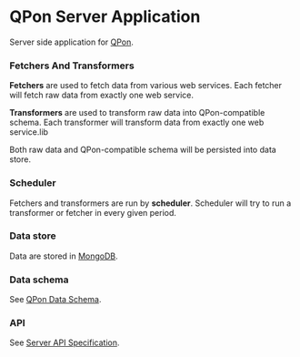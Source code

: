 # QPon Server Application

Server side application for [QPon](https://github.com/tjwudi/QPon).

### Fetchers And Transformers

**Fetchers** are used to fetch data from various web services. Each fetcher will fetch raw data from exactly one web service.

**Transformers** are used to transform raw data into QPon-compatible schema. Each transformer will transform data from exactly one web service.lib

Both raw data and QPon-compatible schema will be persisted into data store.

### Scheduler

Fetchers and transformers are run by **scheduler**. Scheduler will try to run a transformer or fetcher in every given period.

### Data store

Data are stored in [MongoDB](https://www.mongodb.org/). 

### Data schema

See [QPon Data Schema](https://github.com/tjwudi/QPon/docs/data-schema.md).

### API

See [Server API Specification](https://github.com/tjwudi/QPon/docs/api.md).